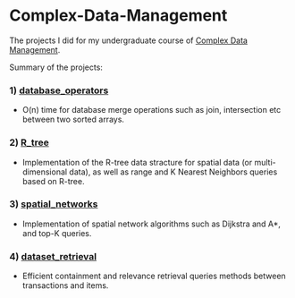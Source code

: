 # Complex-Data-Management

The projects I did for my undergraduate course of [Complex Data Management](https://www.cs.uoi.gr/course/complex-data-management/?lang=en). 

Summary of the projects:

### 1) [database_operators](https://github.com/kasselouris/Complex-Data-Management/tree/main/database_operators)

* O(n) time for database merge operations such as join, intersection etc between two sorted arrays.

### 2) [R_tree](https://github.com/kasselouris/Complex-Data-Management/tree/main/R_tree)

* Implementation of the R-tree data stracture for spatial data (or multi-dimensional data), as well as range and K Nearest Neighbors queries based on R-tree.

### 3) [spatial_networks](https://github.com/kasselouris/Complex-Data-Management/tree/main/spatial_networks)

* Implementation of spatial network algorithms such as Dijkstra and A*, and top-K queries.

### 4) [dataset_retrieval](https://github.com/kasselouris/Complex-Data-Management/tree/main/dataset_retrieval)

* Efficient containment and relevance retrieval queries methods between transactions and items.
